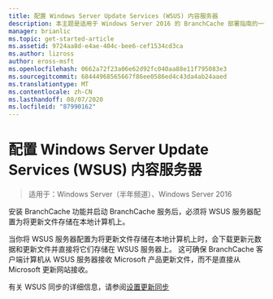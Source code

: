 ```yaml
---
title: 配置 Windows Server Update Services (WSUS) 内容服务器
description: 本主题是适用于 Windows Server 2016 的 BranchCache 部署指南的一部分，它演示了如何在分布式缓存模式和托管缓存模式下部署 BranchCache，以优化分支机构中的 WAN 带宽使用。
manager: brianlic
ms.topic: get-started-article
ms.assetid: 9724aa8d-e4ae-404c-bee6-cef1534cd3ca
ms.author: lizross
author: eross-msft
ms.openlocfilehash: 0662a72f23a06e62d92fc040aa88e11f795083e3
ms.sourcegitcommit: 68444968565667f86ee0586ed4c43da4ab24aaed
ms.translationtype: MT
ms.contentlocale: zh-CN
ms.lasthandoff: 08/07/2020
ms.locfileid: "87990162"
---
```

# <a name="configure-windows-server-update-services-wsus-content-servers"></a>配置 Windows Server Update Services (WSUS) 内容服务器

>适用于：Windows Server（半年频道）、Windows Server 2016

安装 BranchCache 功能并启动 BranchCache 服务后，必须将 WSUS 服务器配置为将更新文件存储在本地计算机上。

当你将 WSUS 服务器配置为将更新文件存储在本地计算机上时，会下载更新元数据和更新文件并直接将它们存储在 WSUS 服务器上。 这可确保 BranchCache 客户端计算机从 WSUS 服务器接收 Microsoft 产品更新文件，而不是直接从 Microsoft 更新网站接收。

有关 WSUS 同步的详细信息，请参阅[设置更新同步](../../../administration/windows-server-update-services/manage/setting-up-update-synchronizations.md)